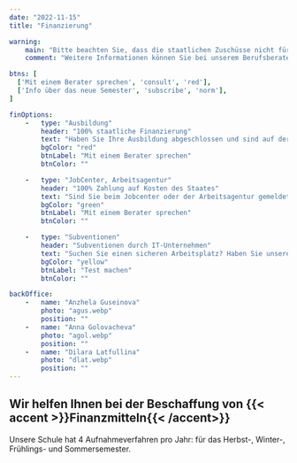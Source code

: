```yaml
---
date: "2022-11-15"
title: "Finanzierung"

warning:
    main: "Bitte beachten Sie, dass die staatlichen Zuschüsse nicht für alle Bevölkerungsgruppen gelten"
    comment: "Weitere Informationen können Sie bei unserem Berufsberater erhalten"

btns: [
  ['Mit einem Berater sprechen', 'consult', 'red'],
  ['Info über das neue Semester', 'subscribe', 'norm'],
]

finOptions: 
    -   type: "Ausbildung"
        header: "100% staatliche Finanzierung"
        text: "Haben Sie Ihre Ausbildung abgeschlossen und sind auf der Suche nach einem neuen, vielversprechenden Job?  Brauchen Sie eine Ausbildung? Wir bieten bei jedem Aufnahmeverfahren mehrere Plätze an, die zu 100% durch staatliche Mittel finanziert werden."
        bgColor: "red"
        btnLabel: "Mit einem Berater sprechen"
        btnColor: ""

    -   type: "JobCenter, Arbeitsagentur"
        header: "100% Zahlung auf Kosten des Staates"
        text: "Sind Sie beim Jobcenter oder der Arbeitsagentur gemeldet?  Sind Sie durch die Entlassung gefährdet? Sie können einen Bildungsgutschein erhalten."
        bgColor: "green"
        btnLabel: "Mit einem Berater sprechen"
        btnColor: ""

    -   type: "Subventionen"
        header: "Subventionen durch IT-Unternehmen"
        text: "Suchen Sie einen sicheren Arbeitsplatz? Haben Sie unseren Test für die Aufnahme ins Programm erfolgreich bestanden? Bei jeder Aufnahme können Sie einen Platz mit Teilfinanzierung durch IT-Unternehmen erhalten. 25-35% werden von Ihnen und 75-85% von dem Unternehmen bezahlt. Wenn Sie den Kurs erfolgreich abschließen, verpflichten Sie sich zu einer Beschäftigung in einem unserer Unternehmen für ein Jahr."
        bgColor: "yellow"
        btnLabel: "Test machen"
        btnColor: ""

backOffice:
    -   name: "Anzhela Guseinova"
        photo: "agus.webp"
        position: ""
    -   name: "Anna Golovacheva"
        photo: "agol.webp"
        position: ""
    -   name: "Dilara Latfullina"
        photo: "dlat.webp"
        position: ""
---
```


## Wir helfen Ihnen bei der Beschaffung von {{< accent >}}Finanzmitteln{{< /accent>}}

Unsere Schule hat 4 Aufnahmeverfahren pro Jahr: für das Herbst-, Winter-, Frühlings- und Sommersemester.
